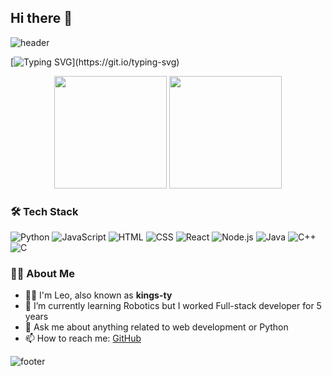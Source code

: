 ## Hi there 👋

<!-- Header -->
![header](https://capsule-render.vercel.app/api?type=waving&color=gradient&height=200&section=header&text=Welcome%20to%20kings-ty's%20GitHub&fontSize=40)

<!-- Typing SVG -->
[![Typing SVG](https://readme-typing-svg.demolab.com?font=Fira+Code&pause=1000&color=F7F7F7&width=435&lines=Hi+there!+I'm+Leo+(kings-ty);Welcome+to+my+GitHub!)](https://git.io/typing-svg)

<!-- GitHub Stats -->
<p align="center">
  <img src="https://github-readme-stats.vercel.app/api?username=kings-ty&show_icons=true&theme=radical" height="180"/>
  <img src="https://github-readme-stats.vercel.app/api/top-langs/?username=kings-ty&layout=compact&theme=radical" height="180"/>
</p>

<!-- Tech Stack -->
### 🛠 Tech Stack
![Python](https://img.shields.io/badge/Python-3670A0?style=flat-square&logo=python&logoColor=ffdd54)
![JavaScript](https://img.shields.io/badge/JavaScript-F7DF1E?style=flat-square&logo=javascript&logoColor=black)
![HTML](https://img.shields.io/badge/HTML5-E34F26?style=flat-square&logo=html5&logoColor=white)
![CSS](https://img.shields.io/badge/CSS3-1572B6?style=flat-square&logo=css3&logoColor=white)
![React](https://img.shields.io/badge/React-20232A?style=flat-square&logo=react&logoColor=61DAFB)
![Node.js](https://img.shields.io/badge/Node.js-339933?style=flat-square&logo=nodedotjs&logoColor=white)
![Java](https://img.shields.io/badge/Java-007396?style=flat-square&logo=java&logoColor=white)
![C++](https://img.shields.io/badge/C++-00599C?style=flat-square&logo=c%2B%2B&logoColor=white)
![C](https://img.shields.io/badge/C-00599C?style=flat-square&logo=c&logoColor=white)


<!-- About Me -->
### 👨‍💻 About Me
- 🧑‍💻 I'm Leo, also known as **kings-ty**
- 🌱 I’m currently learning Robotics but I worked Full-stack developer for 5 years
- 💬 Ask me about anything related to web development or Python
- 📫 How to reach me: [GitHub](https://github.com/kings-ty)

<!-- Footer -->
![footer](https://capsule-render.vercel.app/api?section=footer&type=waving&color=gradient)
